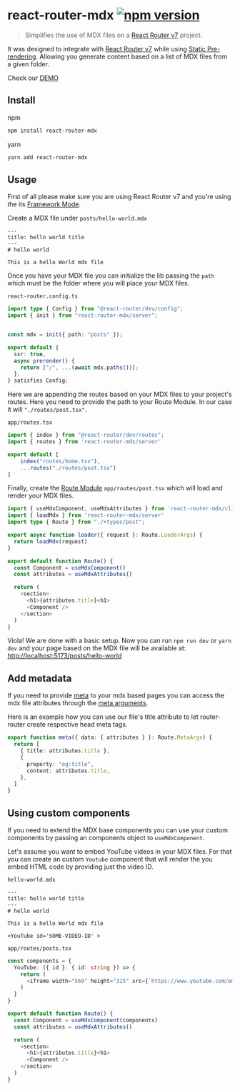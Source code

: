# react-router-mdx [![npm version](https://img.shields.io/npm/v/react-router-mdx)](https://www.npmjs.com/package/react-router-mdx)

> Simplifies the use of MDX files on a [React Router v7](https://reactrouter.com/home) project.

It was designed to integrate with [React Router v7](https://reactrouter.com/home) while using [Static Pre-rendering](https://reactrouter.com/start/framework/rendering#static-pre-rendering). Allowing you generate content based on a list of MDX files from a given folder.

Check our [DEMO](https://react-router-mdx.netlify.app/)

## Install

npm

```sh
npm install react-router-mdx
```

yarn 

```sh
yarn add react-router-mdx
```

## Usage

First of all please make sure you are using React Router v7 and you're using the its [Framework Mode](https://reactrouter.com/start/framework/installation).

Create a MDX file under `posts/hello-world.mdx`

```mdx
---
title: hello world title
---
# hello world

This is a hello World mdx file
```

Once you have your MDX file you can initialize the lib passing the `path` which must be the folder where you will place your MDX files.

`react-router.config.ts`

```ts
import type { Config } from "@react-router/dev/config";
import { init } from "react-router-mdx/server";


const mdx = init({ path: "posts" });

export default {
  ssr: true,
  async prerender() {
    return ["/", ...(await mdx.paths())];
  },
} satisfies Config;
```

Here we are appending the routes based on your MDX files to your project's routes. Here you need to provide the path to your Route Module. In our case it will `"./routes/post.tsx"`.

`app/routes.tsx`

```ts
import { index } from "@react-router/dev/routes";
import { routes } from 'react-router-mdx/server'

export default [
    index("routes/home.tsx"),
    ...routes("./routes/post.tsx")
]
```

Finally, create the [Route Module](https://reactrouter.com/start/framework/route-module#introduction) `app/routes/post.tsx` which will load and render your MDX files.

```ts
import { useMdxComponent, useMdxAttributes } from 'react-router-mdx/client'
import { loadMdx } from 'react-router-mdx/server'
import type { Route } from "./+types/post";

export async function loader({ request }: Route.LoaderArgs) {
  return loadMdx(request)
}

export default function Route() {
  const Component = useMdxComponent()
  const attributes = useMdxAttributes()

  return (
    <section>
      <h1>{attributes.title}<h1>
      <Component />
    </section>
  )
}
```

Viola! We are done with a basic setup. Now you can run `npm run dev` or `yarn dev` and your page based on the MDX file will be available at: [http://localhost:5173/posts/hello-world](http://localhost:5173/posts/hello-world)


## Add metadata

If you need to provide [meta](https://reactrouter.com/start/framework/route-module#meta) to your mdx based pages you can access the mdx file attributes through the [meta arguments](https://api.reactrouter.com/v7/interfaces/react_router.MetaArgs).

Here is an example how you can use our file's title attribute to let router-router create respective head meta tags.

```ts
export function meta({ data: { attributes } }: Route.MetaArgs) {
  return [
    { title: attributes.title },
    {
      property: "og:title",
      content: attributes.title,
    },
  ]
}
```

## Using custom components

If you need to extend the MDX base components you can use your custom components by passing an components object to `useMdxComponent`.

Let's assume you want to embed YouTube videos in your MDX files. For that you can create an custom `Youtube` component that will render the you embed HTML code by providing just the video ID.

`hello-world.mdx`
```mdx
---
title: hello world title
---
# hello world

This is a hello World mdx file

<YouTube id='SOME-VIDEO-ID' >
```

`app/routes/posts.tsx`
```ts
const components = {
  YouTube: ({ id }: { id: string }) => {
    return (
      <iframe width="560" height="315" src={`https://www.youtube.com/embed/${id}`} title="YouTube video player" frameborder="0" allow="accelerometer; autoplay; clipboard-write; encrypted-media; gyroscope; picture-in-picture; web-share" referrerpolicy="strict-origin-when-cross-origin" allowfullscreen />
    )
  }
}

export default function Route() {
  const Component = useMdxComponent(components)
  const attributes = useMdxAttributes()

  return (
    <section>
      <h1>{attributes.title}<h1>
      <Component />
    </section>
  )
}
```
